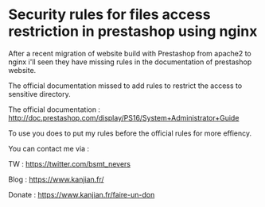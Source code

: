 # Security rules for files access restriction in prestashop using nginx

After a recent migration of website build with Prestashop from apache2 to nginx i'll seen they have missing rules in the documentation of prestashop website.

The official documentation missed to add rules to restrict the access to sensitive directory.

The official documentation : http://doc.prestashop.com/display/PS16/System+Administrator+Guide

To use you does to put my rules before the official rules for more effiency.

You can contact me via : 

TW : https://twitter.com/bsmt_nevers

Blog : https://www.kanjian.fr/

Donate : https://www.kanjian.fr/faire-un-don

